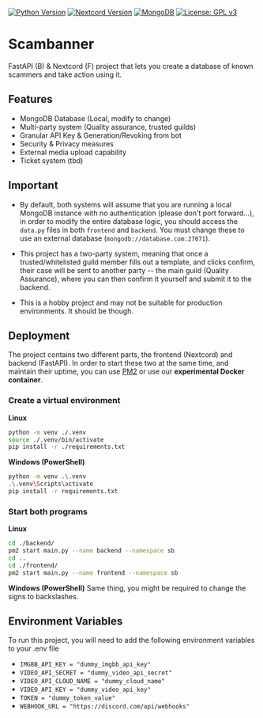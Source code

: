 [![Python Version](https://img.shields.io/badge/Python-3.10+-blue?logo=python&logoColor=white)](https://www.python.org/)
[![Nextcord Version](https://img.shields.io/badge/nextcord-v2.6.1-blue?logo=discord&logoColor=white)](https://github.com/nextcord/nextcord)
[![MongoDB](https://img.shields.io/badge/Database-MongoDB-47A248?logo=mongodb&logoColor=white)](https://www.mongodb.com/)
[![License: GPL v3](https://img.shields.io/badge/License-GPLv3-blue.svg)](https://www.gnu.org/licenses/gpl-3.0)

# Scambanner
FastAPI (B) & Nextcord (F) project that lets you create a database of known scammers and take action using it.
## Features

- MongoDB Database (Local, modify to change)
- Multi-party system (Quality assurance, trusted guilds)
- Granular API Key & Generation/Revoking from bot
- Security & Privacy measures
- External media upload capability
- Ticket system (tbd)


## Important

- By default, both systems will assume that you are running a local MongoDB instance with no authentication (please don't port forward...), in order to modify the entire database logic, you should access the `data.py` files in both `frontend` and `backend`. You must change these to use an external database (`mongodb://database.com:27071`).

- This project has a two-party system, meaning that once a trusted/whitelisted guild member fills out a template, and clicks confirm, their case will be sent to another party -- the main guild (Quality Assurance), where you can then confirm it yourself and submit it to the backend.

- This is a hobby project and may not be suitable for production environments. It should be though.
## Deployment

The project contains two different parts, the frontend (Nextcord) and backend (FastAPI). In order to start these two at the same time, and maintain their uptime, you can use [PM2](https://pm2.keymetrics.io/) or use our **experimental Docker container**. 


### Create a virtual environment
**Linux**
```bash
python -m venv ./.venv
source ./.venv/bin/activate
pip install -r ./requirements.txt
```
**Windows (PowerShell)**
```bash
python -m venv .\.venv
.\.venv\Scripts\activate
pip install -r requirements.txt
```

### Start both programs
**Linux**
```bash
cd ./backend/
pm2 start main.py --name backend --namespace sb
cd ..
cd ./frontend/
pm2 start main.py --name frontend --namespace sb
```
**Windows (PowerShell)**
Same thing, you might be required to change the signs to backslashes.

## Environment Variables

To run this project, you will need to add the following environment variables to your .env file

- `IMGBB_API_KEY = "dummy_imgbb_api_key"`
- `VIDEO_API_SECRET = "dummy_video_api_secret"`
- `VIDEO_API_CLOUD_NAME = "dummy_cloud_name"`
- `VIDEO_API_KEY = "dummy_video_api_key"`
- `TOKEN = "dummy_token_value"`
- `WEBHOOK_URL = "https://discord.com/api/webhooks"`

